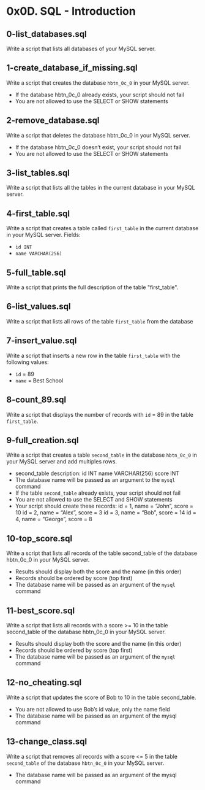 # 0x0D. SQL - Introduction

## 0-list_databases.sql
Write a script that lists all databases of your MySQL server.

## 1-create_database_if_missing.sql
Write a script that creates the database `hbtn_0c_0` in your MySQL server.
- If the database hbtn_0c_0 already exists, your script should not fail
- You are not allowed to use the SELECT or SHOW statements

## 2-remove_database.sql
Write a script that deletes the database hbtn_0c_0 in your MySQL server.
- If the database hbtn_0c_0 doesn’t exist, your script should not fail
- You are not allowed to use the SELECT or SHOW statements

## 3-list_tables.sql
Write a script that lists all the tables in the current database in your MySQL server.

## 4-first_table.sql
Write a script that creates a table called `first_table` in the current database in your MySQL server.
Fields:
- `id INT`
- `name VARCHAR(256)`

## 5-full_table.sql
Write a script that prints the full description of the table "first_table".

## 6-list_values.sql
Write a script that lists all rows of the table `first_table` from the database

## 7-insert_value.sql
Write a script that inserts a new row in the table `first_table` with the following values:
- `id` = 89
- `name` = Best School

## 8-count_89.sql
Write a script that displays the number of records with `id` = 89 in the table `first_table`.

## 9-full_creation.sql
Write a script that creates a table `second_table` in the database `hbtn_0c_0` in your MySQL server and add multiples rows.
- second_table description:
    id INT
    name VARCHAR(256)
    score INT
- The database name will be passed as an argument to the `mysql` command
- If the table `second_table` already exists, your script should not fail
- You are not allowed to use the SELECT and SHOW statements
- Your script should create these records:
    id = 1, name = “John”, score = 10
    id = 2, name = “Alex”, score = 3
    id = 3, name = “Bob”, score = 14
    id = 4, name = “George”, score = 8

## 10-top_score.sql
Write a script that lists all records of the table second_table of the database hbtn_0c_0 in your MySQL server.
- Results should display both the score and the name (in this order)
- Records should be ordered by score (top first)
- The database name will be passed as an argument of the `mysql` command

## 11-best_score.sql
Write a script that lists all records with a score >= 10 in the table second_table of the database hbtn_0c_0 in your MySQL server.
- Results should display both the score and the name (in this order)
- Records should be ordered by score (top first)
- The database name will be passed as an argument of the `mysql` command

## 12-no_cheating.sql
Write a script that updates the score of Bob to 10 in the table second_table.
- You are not allowed to use Bob’s id value, only the name field
- The database name will be passed as an argument of the mysql command

## 13-change_class.sql
Write a script that removes all records with a score <= 5 in the table `second_table` of the database `hbtn_0c_0` in your MySQL server.
- The database name will be passed as an argument of the mysql command
